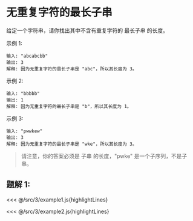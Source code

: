 # 无重复字符的最长子串


给定一个字符串，请你找出其中不含有重复字符的 最长子串 的长度。

示例 1:

    输入: "abcabcbb"
    输出: 3 
    解释: 因为无重复字符的最长子串是 "abc"，所以其长度为 3。

示例 2:

    输入: "bbbbb"
    输出: 1
    解释: 因为无重复字符的最长子串是 "b"，所以其长度为 1。

示例 3:

    输入: "pwwkew"
    输出: 3
    解释: 因为无重复字符的最长子串是 "wke"，所以其长度为 3。

        
> 请注意，你的答案必须是 子串 的长度，"pwke" 是一个子序列，不是子串。

## 题解 1:
    
<<< @/src/3/example1.js{highlightLines}     
    

<<< @/src/3/example2.js{highlightLines} 